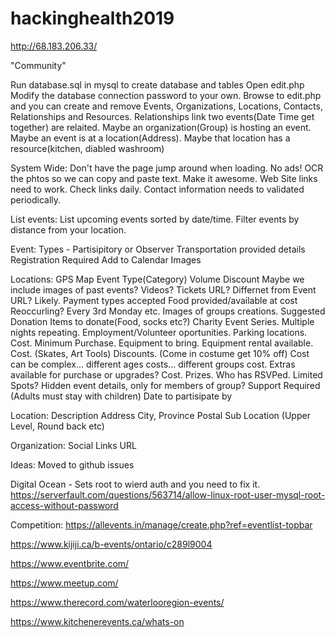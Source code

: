 # hackinghealth2019
http://68.183.206.33/

"Community"

Run database.sql in mysql to create database and tables
Open edit.php
Modify the database connection password to your own.
Browse to edit.php and you can create and remove Events, Organizations, Locations, Contacts, Relationships and Resources.
Relationships link two events(Date Time get together) are relaited. Maybe an organization(Group) is hosting an event. Maybe an event is at a location(Address). Maybe that location has a resource(kitchen, diabled washroom)

System Wide:
Don't have the page jump around when loading.
No ads!
OCR the phtos so we can copy and paste text.
Make it awesome. Web Site links need to work. Check links daily.
Contact information needs to validated periodically.

List events:
List upcoming events sorted by date/time.
Filter events by distance from your location.

Event:
Types - Partisipitory or Observer
Transportation provided details
Registration Required
Add to Calendar
Images

Locations:
GPS
Map
Event Type(Category)
Volume Discount
Maybe we include images of past events? Videos?
Tickets URL? Differnet from Event URL? Likely.
Payment types accepted
Food provided/available at cost
Reoccurling? Every 3rd Monday etc.
Images of groups creations.
Suggested Donation
Items to donate(Food, socks etc?)
Charity
Event Series. Multiple nights repeating.
Employment/Volunteer oportunities.
Parking locations. Cost.
Minimum Purchase.
Equipment to bring.
Equipment rental available. Cost. (Skates, Art Tools)
Discounts. (Come in costume get 10% off)
Cost can be complex... different ages costs... different groups cost.
Extras available for purchase or upgrades? Cost.
Prizes.
Who has RSVPed.
Limited Spots?
Hidden event details, only for members of group?
Support Required (Adults must stay with children)
Date to partisipate by

Location:
Description
Address
City, Province
Postal
Sub Location (Upper Level, Round back etc)

Organization:
Social Links
URL

Ideas:
Moved to github issues



Digital Ocean - Sets root to wierd auth and you need to fix it.
https://serverfault.com/questions/563714/allow-linux-root-user-mysql-root-access-without-password

Competition:
https://allevents.in/manage/create.php?ref=eventlist-topbar

https://www.kijiji.ca/b-events/ontario/c289l9004

https://www.eventbrite.com/

https://www.meetup.com/

https://www.therecord.com/waterlooregion-events/

https://www.kitchenerevents.ca/whats-on


